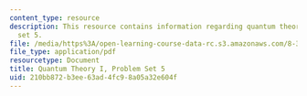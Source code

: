```yaml
---
content_type: resource
description: This resource contains information regarding quantum theory I, problem
  set 5.
file: /media/https%3A/open-learning-course-data-rc.s3.amazonaws.com/8-321-quantum-theory-i-fall-2017/210bb872b3ee63ad4fc98a05a32e604f_MIT8_321F17_Pset5.pdf
file_type: application/pdf
resourcetype: Document
title: Quantum Theory I, Problem Set 5
uid: 210bb872-b3ee-63ad-4fc9-8a05a32e604f
---
```

